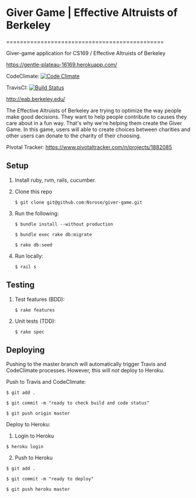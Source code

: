 # Giver Game | Effective Altruists of Berkeley
==============================================

Giver-game application for CS169 / Effective Altruists of Berkeley

https://gentle-plateau-16169.herokuapp.com/


CodeClimate:
[![Code Climate](https://codeclimate.com/github/Nsrose/giver-game/badges/gpa.svg)](https://codeclimate.com/github/Nsrose/giver-game)

TravisCI:
[![Build Status](https://travis-ci.org/Nsrose/giver-game.svg?branch=master)](https://travis-ci.org/Nsrose/giver-game)

http://eab.berkeley.edu/

The Effective Altruists of Berkeley are trying to optimize the way people make good decisions. 
They want to help people contribute to causes they care about in a fun way. That's why we're helping them create the Giver
Game. In this game, users will able to create choices between charities and other users can donate to the charity of their 
choosing. 


Pivotal Tracker: https://www.pivotaltracker.com/n/projects/1882085

Setup
-----
1. Install ruby, rvm, rails, cucumber.  
2. Clone this repo  

    ```
    $ git clone git@github.com:Nsrose/giver-game.git  
    ```
    
3. Run the following:
    
    ```
    $ bundle install --without production
    
    $ bundle exec rake db:migrate
    
    $ rake db:seed
    ```
    
4. Run locally:  

    ```
    $ rail s
    ```


Testing
-------
1. Test features (BDD):  

    ```
    $ rake features  
    ```
    
2. Unit tests (TDD):
  
    ```
    $ rake spec  
    ```

Deploying
---------
Pushing to the master branch will automatically trigger Travis and CodeClimate processes. However, 
this will *not* deploy to Heroku. 

Push to Travis and CodeClimate:

    
    $ git add .
      
    $ git commit -m "ready to check build and code status"
      
    $ git push origin master
      
    


Deploy to Heroku:  

1. Login to Heroku
 
```
$ heroku login  
```

2. Push to Heroku  

```
$ git add .
  
$ git commit -m "ready to deploy"
  
$ git push heroku master
  
```



